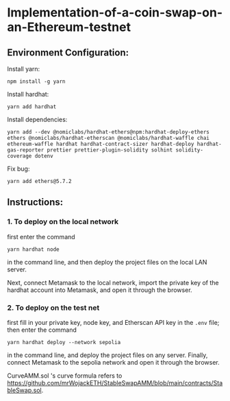 # Implementation-of-a-coin-swap-on-an-Ethereum-testnet

## Environment Configuration:

Install yarn:

```
npm install -g yarn
```

Install hardhat:

```
yarn add hardhat
```

Install dependencies:

```
yarn add --dev @nomiclabs/hardhat-ethers@npm:hardhat-deploy-ethers ethers @nomiclabs/hardhat-etherscan @nomiclabs/hardhat-waffle chai ethereum-waffle hardhat hardhat-contract-sizer hardhat-deploy hardhat-gas-reporter prettier prettier-plugin-solidity solhint solidity-coverage dotenv
```

Fix bug:

```
yarn add ethers@5.7.2
```

## Instructions:

### 1. To deploy on the local network

first enter the command

```
yarn hardhat node
```

in the command line, and then deploy the project files on the local LAN server.

Next, connect Metamask to the local network, import the private key of the hardhat account into Metamask, and open it through the browser.

### 2. To deploy on the test net

first fill in your private key, node key, and Etherscan API key in the `.env` file; then enter the command

```
yarn hardhat deploy --network sepolia
```

in the command line, and deploy the project files on any server. Finally, connect Metamask to the sepolia network and open it through the browser.

CurveAMM.sol 's curve formula refers to https://github.com/mrWojackETH/StableSwapAMM/blob/main/contracts/StableSwap.sol.
